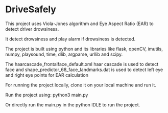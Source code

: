 # DriveSafely


This project uses Viola-Jones algorithm and Eye Aspect Ratio (EAR) to detect driver drowsiness.

It detect drowsiness and play alarm if drowsiness is detected.

The project is built using python and its libraries like flask, openCV, imutils, numpy, playsound, time, dlib, argparse, urllib and scipy.

The haarcascade_frontalface_default.xml haar cascade is used to detect face and shape_predictor_68_face_landmarks.dat is used to detect left eye and right eye points for EAR calculation

For running the project locally, clone it on your local machine and run it.

Run the project using: python3 main.py

Or directly run the main.py in the python IDLE to run the project.
